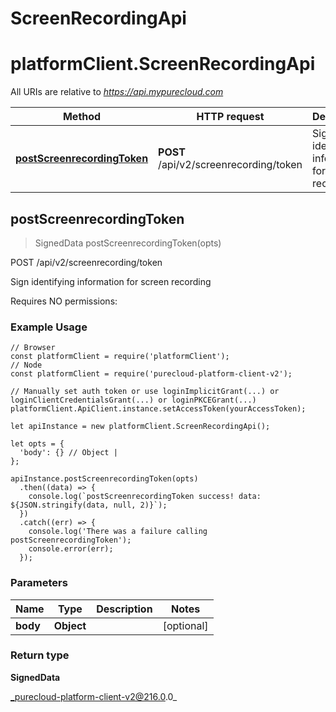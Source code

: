 # ScreenRecordingApi

# platformClient.ScreenRecordingApi

All URIs are relative to *https://api.mypurecloud.com*

| Method | HTTP request | Description |
| ------------- | ------------- | ------------- |
[**postScreenrecordingToken**](ScreenRecordingApi#postScreenrecordingToken) | **POST** /api/v2/screenrecording/token | Sign identifying information for screen recording



## postScreenrecordingToken

> SignedData postScreenrecordingToken(opts)


POST /api/v2/screenrecording/token

Sign identifying information for screen recording

Requires NO permissions:

### Example Usage

```{"language":"javascript"}
// Browser
const platformClient = require('platformClient');
// Node
const platformClient = require('purecloud-platform-client-v2');

// Manually set auth token or use loginImplicitGrant(...) or loginClientCredentialsGrant(...) or loginPKCEGrant(...)
platformClient.ApiClient.instance.setAccessToken(yourAccessToken);

let apiInstance = new platformClient.ScreenRecordingApi();

let opts = { 
  'body': {} // Object | 
};

apiInstance.postScreenrecordingToken(opts)
  .then((data) => {
    console.log(`postScreenrecordingToken success! data: ${JSON.stringify(data, null, 2)}`);
  })
  .catch((err) => {
    console.log('There was a failure calling postScreenrecordingToken');
    console.error(err);
  });
```

### Parameters


| Name | Type | Description  | Notes |
| ------------- | ------------- | ------------- | ------------- |
 **body** | **Object** |  | [optional]  |

### Return type

**SignedData**


_purecloud-platform-client-v2@216.0.0_
